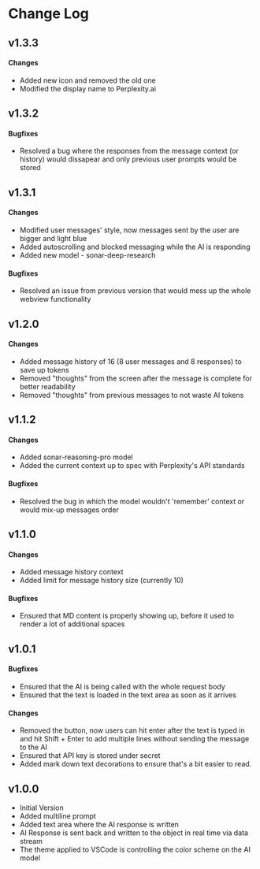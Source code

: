 # Change Log

## v1.3.3
#### Changes
- Added new icon and removed the old one 
- Modified the display name to Perplexity.ai 

## v1.3.2
#### Bugfixes
- Resolved a bug where the responses from the message context (or history) would dissapear and only previous user prompts would be stored

## v1.3.1
#### Changes
- Modified user messages' style, now messages sent by the user are bigger and light blue
- Added autoscrolling and blocked messaging while the AI is responding  
- Added new model - sonar-deep-research
#### Bugfixes
- Resolved an issue from previous version that would mess up the whole webview functionality

## v1.2.0
#### Changes
- Added message history of 16 (8 user messages and 8 responses) to save up tokens
- Removed "thoughts" from the screen after the message is complete for better readability
- Removed "thoughts" from previous messages to not waste AI tokens

## v1.1.2
#### Changes 
- Added sonar-reasoning-pro model
- Added the current context up to spec with Perplexity's API standards 
#### Bugfixes
- Resolved the bug in which the model wouldn't 'remember' context or would mix-up messages order 
## v1.1.0 
#### Changes
- Added message history context
- Added limit for message history size (currently 10)
#### Bugfixes
- Ensured that MD content is properly showing up, before it used to render a lot of additional spaces
## v1.0.1
#### Bugfixes 
- Ensured that the AI is being called with the whole request body
- Ensured that the text is loaded in the text area as soon as it arrives 
#### Changes 
- Removed the button, now users can hit enter after the text is typed in and hit Shift + Enter to add multiple lines without sending the message to the AI
- Ensured that API key is stored under secret
- Added mark down text decorations to ensure that's a bit easier to read. 
## v1.0.0
- Initial Version
- Added multiline prompt
- Added text area where the AI response is written 
- AI Response is sent back and written to the object in real time via data stream
- The theme applied to VSCode is controlling the color scheme on the AI model 
